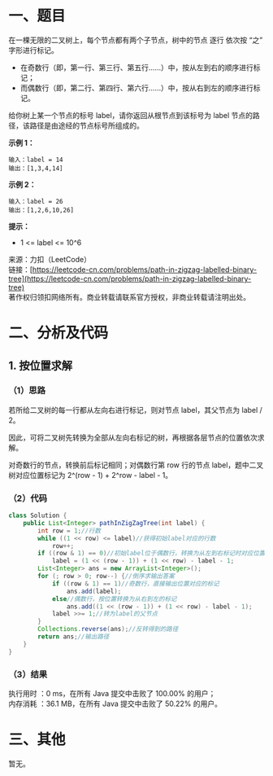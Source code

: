 # 一、题目
在一棵无限的二叉树上，每个节点都有两个子节点，树中的节点 逐行 依次按 “之” 字形进行标记。     
- 在奇数行（即，第一行、第三行、第五行……）中，按从左到右的顺序进行标记；       
- 而偶数行（即，第二行、第四行、第六行……）中，按从右到左的顺序进行标记。      
      
      
给你树上某一个节点的标号 label，请你返回从根节点到该标号为 label 节点的路径，该路径是由途经的节点标号所组成的。     
     
**示例 1：**     
```
输入：label = 14
输出：[1,3,4,14]
```
**示例 2：**    
```
输入：label = 26
输出：[1,2,6,10,26]
```
**提示：**     
- 1 <= label <= 10^6
      
      
来源：力扣（LeetCode）     
链接：[https://leetcode-cn.com/problems/path-in-zigzag-labelled-binary-tree](https://leetcode-cn.com/problems/path-in-zigzag-labelled-binary-tree)      
著作权归领扣网络所有。商业转载请联系官方授权，非商业转载请注明出处。    
# 二、分析及代码    
## 1. 按位置求解
### （1）思路
若所给二叉树的每一行都从左向右进行标记，则对节点 label，其父节点为 label / 2。      
     
因此，可将二叉树先转换为全部从左向右标记的树，再根据各层节点的位置依次求解。    
     
对奇数行的节点，转换前后标记相同；对偶数行第 row 行的节点 label，题中二叉树对应位置标记为 2^(row - 1) + 2^row - label - 1。     
### （2）代码
```java
class Solution {
    public List<Integer> pathInZigZagTree(int label) {
        int row = 1;//行数
        while ((1 << row) <= label)//获得初始label对应的行数
            row++;
        if ((row & 1) == 0)//初始label位于偶数行，转换为从左到右标记时对应位置的值
            label = (1 << (row - 1)) + (1 << row) - label - 1;
        List<Integer> ans = new ArrayList<Integer>();
        for (; row > 0; row--) {//倒序求输出答案
            if ((row & 1) == 1)//奇数行，直接输出位置对应的标记
                ans.add(label);
            else//偶数行，按位置转换为从右到左的标记
                ans.add((1 << (row - 1)) + (1 << row) - label - 1);
            label >>= 1;//转为label的父节点
        }
        Collections.reverse(ans);//反转得到的路径
        return ans;//输出路径
    }
}
```
### （3）结果
执行用时 ：0 ms，在所有 Java 提交中击败了 100.00% 的用户；    
内存消耗 ：36.1 MB，在所有 Java 提交中击败了 50.22% 的用户。      
# 三、其他
暂无。  
